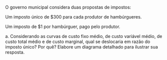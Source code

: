 O governo municipal considera duas propostas de impostos:

Um imposto único de $300 para cada produtor de hambúrgueres.

Um imposto de $1 por hambúrguer, pago pelo produtor.

a. Considerando as curvas de custo fixo médio, de custo variável médio, de custo total médio e de custo marginal, qual se deslocaria em razão do imposto único? Por quê? Elabore um diagrama detalhado para ilustrar sua resposta.
